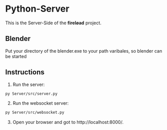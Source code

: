 # Python-Server

This is the Server-Side of the **fireløad** project.

## Blender

Put your directory of the blender.exe to your path varibales, so blender can be started

## Instructions

1. Run the server: 
```bash
py Server/src/server.py
```

2. Run the websocket server:
```bash
py Server/src/websocket.py
```

3. Open your browser and got to http://localhost:8000/.
